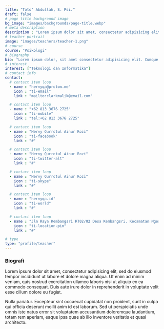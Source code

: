 ```yaml
---
title: "Toto' Abdullah, S. Psi."
draft: false
# page title background image
bg_image: "images/backgrounds/page-title.webp"
# meta description
description : "Lorem ipsum dolor sit amet, consectetur adipisicing elit, sed do eiusmod tempor incididunt ut labore. dolore magna aliqua. Ut enim ad minim veniam, quis nostrud."
# teacher portrait
image: "images/teachers/teacher-1.png"
# course
course: "Psikologi"
# biography
bio: "Lorem ipsum dolor, sit amet consectetur adipisicing elit. Cumque accusamus tenetur ea harum delectus ab consequatur excepturi, odit qui in quo quia voluptate nam optio, culpa aspernatur. Error placeat iusto officia voluptas quae."
# interest
interest: ["Teknologi dan Informatika"]
# contact info
contact:
  # contact item loop
  - name : "hervyqa@proton.me"
    icon : "ti-email"
    link : "mailto:clarkmalik@email.com"

  # contact item loop
  - name : "+62 813 3676 2725"
    icon : "ti-mobile"
    link : "tel:+62 813 3676 2725"

  # contact item loop
  - name : "Hervy Qurrotul Ainur Rozi"
    icon : "ti-facebook"
    link : "#"

  # contact item loop
  - name : "Hervy Qurrotul Ainur Rozi"
    icon : "ti-twitter-alt"
    link : "#"

  # contact item loop
  - name : "Hervy Qurrotul Ainur Rozi"
    icon : "ti-skype"
    link : "#"

  # contact item loop
  - name : "hervyqa.id"
    icon : "ti-world"
    link : "#"

  # contact item loop
  - name : "Jln Raya Kembangsri RT02/02 Desa Kembangsri, Kecamatan Ngoro, Kabupaten Mojokerto."
    icon : "ti-location-pin"
    link : "#"

# type
type: "profile/teacher"
---
```


### Biografi

Lorem ipsum dolor sit amet, consectetur adipisicing elit, sed do eiusmod tempor incididunt ut
labore et dolore magna aliqua. Ut enim ad minim veniam, quis nostrud exercitation ullamco laboris nisi ut aliquip ex ea commodo consequat. Duis aute irure dolor in reprehenderit in voluptate velit esse cillum dolore eu fugiat.

Nulla pariatur. Excepteur sint occaecat cupidatat non proident, sunt in culpa qui officia deserunt mollit anim id est laborum. Sed ut perspiciatis unde omnis iste natus error sit voluptatem accusantium doloremque laudantium, totam rem aperiam, eaque ipsa quae ab illo inventore veritatis et quasi architecto.